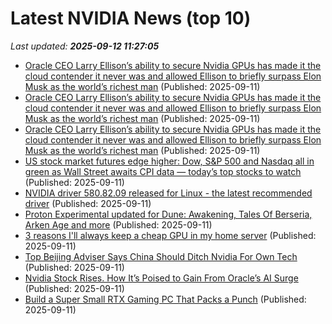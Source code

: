# Latest NVIDIA News (top 10)
_Last updated: **2025-09-12 11:27:05**_

- [Oracle CEO Larry Ellison’s ability to secure Nvidia GPUs has made it the cloud contender it never was and allowed Ellison to briefly surpass Elon Musk as the world’s richest man](https://biztoc.com/x/98ce9654a4968d4e) (Published: 2025-09-11)
- [Oracle CEO Larry Ellison’s ability to secure Nvidia GPUs has made it the cloud contender it never was and allowed Ellison to briefly surpass Elon Musk as the world’s richest man](https://finance.yahoo.com/news/oracle-ceo-larry-ellison-ability-111601720.html) (Published: 2025-09-11)
- [Oracle CEO Larry Ellison’s ability to secure Nvidia GPUs has made it the cloud contender it never was and allowed Ellison to briefly surpass Elon Musk as the world’s richest man](https://fortune.com/2025/09/11/larry-ellison-oracle-richest-man-elon-musk-nvidia-jensen-huang-fortune-tech/) (Published: 2025-09-11)
- [US stock market futures edge higher: Dow, S&P 500 and Nasdaq all in green as Wall Street awaits CPI data — today’s top stocks to watch](https://economictimes.indiatimes.com/news/international/us/us-stock-market-futures-edge-higher-dow-sp-500-and-nasdaq-all-in-green-as-wall-street-awaits-cpi-data-todays-top-stocks-to-watch/articleshow/123829613.cms) (Published: 2025-09-11)
- [NVIDIA driver 580.82.09 released for Linux - the latest recommended driver](https://www.gamingonlinux.com/2025/09/nvidia-driver-580-82-09-released-for-linux-the-latest-recommended-driver/.) (Published: 2025-09-11)
- [Proton Experimental updated for Dune: Awakening, Tales Of Berseria, Arken Age and more](https://www.gamingonlinux.com/2025/09/proton-experimental-updated-for-dune-awakening-tales-of-berseria-arken-age-and-more/.) (Published: 2025-09-11)
- [3 reasons I'll always keep a cheap GPU in my home server](https://www.xda-developers.com/3-reasons-ill-always-keep-a-cheap-gpu-in-my-home-server/) (Published: 2025-09-11)
- [Top Beijing Adviser Says China Should Ditch Nvidia For Own Tech](https://biztoc.com/x/63fde2868920f94c) (Published: 2025-09-11)
- [Nvidia Stock Rises. How It’s Poised to Gain From Oracle’s AI Surge](https://biztoc.com/x/f16846c09e7eac84) (Published: 2025-09-11)
- [Build a Super Small RTX Gaming PC That Packs a Punch](https://www.geeky-gadgets.com/small-portable-gaming-pc-with-rtx-4050/) (Published: 2025-09-11)
